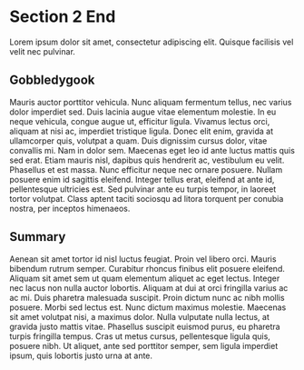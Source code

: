 # Section 2 End

Lorem ipsum dolor sit amet, consectetur adipiscing elit. Quisque facilisis vel velit nec pulvinar.

## Gobbledygook 

Mauris auctor porttitor vehicula. Nunc aliquam fermentum tellus, nec varius dolor imperdiet sed. Duis lacinia augue vitae elementum molestie. In eu neque vehicula, congue augue ut, efficitur ligula. Vivamus lectus orci, aliquam at nisi ac, imperdiet tristique ligula. Donec elit enim, gravida at ullamcorper quis, volutpat a quam. Duis dignissim cursus dolor, vitae convallis mi. Nam in dolor sem. Maecenas eget leo id ante luctus mattis quis sed erat. Etiam mauris nisl, dapibus quis hendrerit ac, vestibulum eu velit. Phasellus et est massa. Nunc efficitur neque nec ornare posuere. Nullam posuere enim id sagittis eleifend. Integer tellus erat, eleifend at ante id, pellentesque ultricies est. Sed pulvinar ante eu turpis tempor, in laoreet tortor volutpat. Class aptent taciti sociosqu ad litora torquent per conubia nostra, per inceptos himenaeos.

## Summary
Aenean sit amet tortor id nisl luctus feugiat. Proin vel libero orci. Mauris bibendum rutrum semper. Curabitur rhoncus finibus elit posuere eleifend. Aliquam sit amet sem ut quam elementum aliquet ac eget lectus. Integer nec lacus non nulla auctor lobortis. Aliquam at dui at orci fringilla varius ac ac mi. Duis pharetra malesuada suscipit. Proin dictum nunc ac nibh mollis posuere. Morbi sed lectus est. Nunc dictum maximus molestie. Maecenas sit amet volutpat nisi, a maximus dolor. Nulla vulputate nulla lectus, at gravida justo mattis vitae. Phasellus suscipit euismod purus, eu pharetra turpis fringilla tempus. Cras ut metus cursus, pellentesque ligula quis, posuere nibh. Ut aliquet, ante sed porttitor semper, sem ligula imperdiet ipsum, quis lobortis justo urna at ante.
